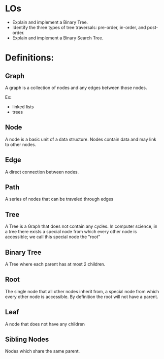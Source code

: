 # LOs

* Explain and implement a Binary Tree.
* Identify the three types of tree traversals: pre-order, in-order, and post-order.
* Explain and implement a Binary Search Tree.



# Definitions:

## Graph

A graph is a collection of nodes and any edges between those nodes. 

Ex:  
* linked lists
* trees

## Node

A node is a basic unit of a data structure. Nodes contain data and may link to other nodes.

## Edge

A direct connection between nodes.

## Path

A series of nodes that can be traveled through edges

## Tree

A Tree is a Graph that does not contain any cycles.  In computer science, in a tree there exists a special node from which every other node is accessible; we call this special node the "root"

## Binary Tree

A Tree where each parent has at most 2 children.

## Root

The single node that all other nodes inherit from, a special node from which every other node is accessible. By definition the root will not have a parent.

## Leaf

A node that does not have any children

## Sibling Nodes

Nodes which share the same parent.
